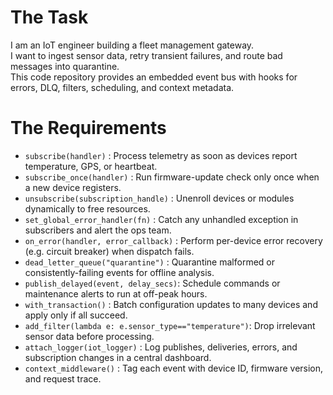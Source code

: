 # The Task

I am an IoT engineer building a fleet management gateway.  
I want to ingest sensor data, retry transient failures, and route bad messages into quarantine.  
This code repository provides an embedded event bus with hooks for errors, DLQ, filters, scheduling, and context metadata.

# The Requirements

* `subscribe(handler)`                : Process telemetry as soon as devices report temperature, GPS, or heartbeat.  
* `subscribe_once(handler)`           : Run firmware-update check only once when a new device registers.  
* `unsubscribe(subscription_handle)`  : Unenroll devices or modules dynamically to free resources.  
* `set_global_error_handler(fn)`      : Catch any unhandled exception in subscribers and alert the ops team.  
* `on_error(handler, error_callback)` : Perform per-device error recovery (e.g. circuit breaker) when dispatch fails.  
* `dead_letter_queue("quarantine")`   : Quarantine malformed or consistently-failing events for offline analysis.  
* `publish_delayed(event, delay_secs)`: Schedule commands or maintenance alerts to run at off-peak hours.  
* `with_transaction()`                : Batch configuration updates to many devices and apply only if all succeed.  
* `add_filter(lambda e: e.sensor_type=="temperature")`: Drop irrelevant sensor data before processing.  
* `attach_logger(iot_logger)`         : Log publishes, deliveries, errors, and subscription changes in a central dashboard.  
* `context_middleware()`              : Tag each event with device ID, firmware version, and request trace.  
